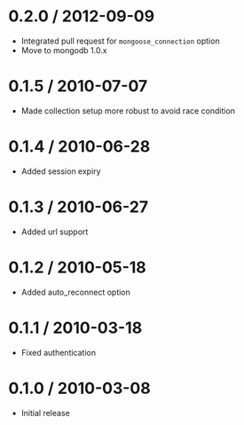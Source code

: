 0.2.0 / 2012-09-09
==================

  * Integrated pull request for `mongoose_connection` option
  * Move to mongodb 1.0.x

0.1.5 / 2010-07-07
==================

  * Made collection setup more robust to avoid race condition


0.1.4 / 2010-06-28
==================

  * Added session expiry


0.1.3 / 2010-06-27
==================

  * Added url support


0.1.2 / 2010-05-18
==================

  * Added auto_reconnect option


0.1.1 / 2010-03-18
==================

  * Fixed authentication


0.1.0 / 2010-03-08
==================

  * Initial release
